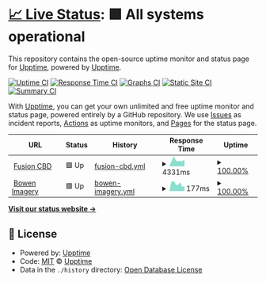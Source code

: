 # [📈 Live Status](https://status.bowenimagery.com): <!--live status--> **🟩 All systems operational**

This repository contains the open-source uptime monitor and status page for [Upptime](https://upptime.js.org), powered by [Upptime](https://github.com/upptime/upptime).

[![Uptime CI](https://github.com/Bowen-Imagery/status/workflows/Uptime%20CI/badge.svg)](https://github.com/Bowen-Imagery/status/actions?query=workflow%3A%22Uptime+CI%22)
[![Response Time CI](https://github.com/Bowen-Imagery/status/workflows/Response%20Time%20CI/badge.svg)](https://github.com/Bowen-Imagery/status/actions?query=workflow%3A%22Response+Time+CI%22)
[![Graphs CI](https://github.com/Bowen-Imagery/status/workflows/Graphs%20CI/badge.svg)](https://github.com/Bowen-Imagery/status/actions?query=workflow%3A%22Graphs+CI%22)
[![Static Site CI](https://github.com/Bowen-Imagery/status/workflows/Static%20Site%20CI/badge.svg)](https://github.com/Bowen-Imagery/status/actions?query=workflow%3A%22Static+Site+CI%22)
[![Summary CI](https://github.com/Bowen-Imagery/status/workflows/Summary%20CI/badge.svg)](https://github.com/Bowen-Imagery/status/actions?query=workflow%3A%22Summary+CI%22)

With [Upptime](https://upptime.js.org), you can get your own unlimited and free uptime monitor and status page, powered entirely by a GitHub repository. We use [Issues](https://github.com/upptime/upptime/issues) as incident reports, [Actions](https://github.com/Bowen-Imagery/status/actions) as uptime monitors, and [Pages](https://status.bowenimagery.com) for the status page.

<!--start: status pages-->
<!-- This summary is generated by Upptime (https://github.com/upptime/upptime) -->
<!-- Do not edit this manually, your changes will be overwritten -->
<!-- prettier-ignore -->
| URL | Status | History | Response Time | Uptime |
| --- | ------ | ------- | ------------- | ------ |
| <img alt="" src="https://favicons.githubusercontent.com/www.fusioncbd.com" height="13"> [Fusion CBD](https://www.fusioncbd.com) | 🟩 Up | [fusion-cbd.yml](https://github.com/Bowen-Imagery/status/commits/HEAD/history/fusion-cbd.yml) | <details><summary><img alt="Response time graph" src="./graphs/fusion-cbd/response-time-week.png" height="20"> 4331ms</summary><br><a href="https://status.bowenimagery.com/history/fusion-cbd"><img alt="Response time 1209" src="https://img.shields.io/endpoint?url=https%3A%2F%2Fraw.githubusercontent.com%2FBowen-Imagery%2Fstatus%2FHEAD%2Fapi%2Ffusion-cbd%2Fresponse-time.json"></a><br><a href="https://status.bowenimagery.com/history/fusion-cbd"><img alt="24-hour response time 4955" src="https://img.shields.io/endpoint?url=https%3A%2F%2Fraw.githubusercontent.com%2FBowen-Imagery%2Fstatus%2FHEAD%2Fapi%2Ffusion-cbd%2Fresponse-time-day.json"></a><br><a href="https://status.bowenimagery.com/history/fusion-cbd"><img alt="7-day response time 4331" src="https://img.shields.io/endpoint?url=https%3A%2F%2Fraw.githubusercontent.com%2FBowen-Imagery%2Fstatus%2FHEAD%2Fapi%2Ffusion-cbd%2Fresponse-time-week.json"></a><br><a href="https://status.bowenimagery.com/history/fusion-cbd"><img alt="30-day response time 4149" src="https://img.shields.io/endpoint?url=https%3A%2F%2Fraw.githubusercontent.com%2FBowen-Imagery%2Fstatus%2FHEAD%2Fapi%2Ffusion-cbd%2Fresponse-time-month.json"></a><br><a href="https://status.bowenimagery.com/history/fusion-cbd"><img alt="1-year response time 1348" src="https://img.shields.io/endpoint?url=https%3A%2F%2Fraw.githubusercontent.com%2FBowen-Imagery%2Fstatus%2FHEAD%2Fapi%2Ffusion-cbd%2Fresponse-time-year.json"></a></details> | <details><summary><a href="https://status.bowenimagery.com/history/fusion-cbd">100.00%</a></summary><a href="https://status.bowenimagery.com/history/fusion-cbd"><img alt="All-time uptime 100.00%" src="https://img.shields.io/endpoint?url=https%3A%2F%2Fraw.githubusercontent.com%2FBowen-Imagery%2Fstatus%2FHEAD%2Fapi%2Ffusion-cbd%2Fuptime.json"></a><br><a href="https://status.bowenimagery.com/history/fusion-cbd"><img alt="24-hour uptime 100.00%" src="https://img.shields.io/endpoint?url=https%3A%2F%2Fraw.githubusercontent.com%2FBowen-Imagery%2Fstatus%2FHEAD%2Fapi%2Ffusion-cbd%2Fuptime-day.json"></a><br><a href="https://status.bowenimagery.com/history/fusion-cbd"><img alt="7-day uptime 100.00%" src="https://img.shields.io/endpoint?url=https%3A%2F%2Fraw.githubusercontent.com%2FBowen-Imagery%2Fstatus%2FHEAD%2Fapi%2Ffusion-cbd%2Fuptime-week.json"></a><br><a href="https://status.bowenimagery.com/history/fusion-cbd"><img alt="30-day uptime 100.00%" src="https://img.shields.io/endpoint?url=https%3A%2F%2Fraw.githubusercontent.com%2FBowen-Imagery%2Fstatus%2FHEAD%2Fapi%2Ffusion-cbd%2Fuptime-month.json"></a><br><a href="https://status.bowenimagery.com/history/fusion-cbd"><img alt="1-year uptime 100.00%" src="https://img.shields.io/endpoint?url=https%3A%2F%2Fraw.githubusercontent.com%2FBowen-Imagery%2Fstatus%2FHEAD%2Fapi%2Ffusion-cbd%2Fuptime-year.json"></a></details>
| <img alt="" src="https://favicons.githubusercontent.com/bowenimagery.com" height="13"> [Bowen Imagery](https://bowenimagery.com/) | 🟩 Up | [bowen-imagery.yml](https://github.com/Bowen-Imagery/status/commits/HEAD/history/bowen-imagery.yml) | <details><summary><img alt="Response time graph" src="./graphs/bowen-imagery/response-time-week.png" height="20"> 177ms</summary><br><a href="https://status.bowenimagery.com/history/bowen-imagery"><img alt="Response time 341" src="https://img.shields.io/endpoint?url=https%3A%2F%2Fraw.githubusercontent.com%2FBowen-Imagery%2Fstatus%2FHEAD%2Fapi%2Fbowen-imagery%2Fresponse-time.json"></a><br><a href="https://status.bowenimagery.com/history/bowen-imagery"><img alt="24-hour response time 131" src="https://img.shields.io/endpoint?url=https%3A%2F%2Fraw.githubusercontent.com%2FBowen-Imagery%2Fstatus%2FHEAD%2Fapi%2Fbowen-imagery%2Fresponse-time-day.json"></a><br><a href="https://status.bowenimagery.com/history/bowen-imagery"><img alt="7-day response time 177" src="https://img.shields.io/endpoint?url=https%3A%2F%2Fraw.githubusercontent.com%2FBowen-Imagery%2Fstatus%2FHEAD%2Fapi%2Fbowen-imagery%2Fresponse-time-week.json"></a><br><a href="https://status.bowenimagery.com/history/bowen-imagery"><img alt="30-day response time 172" src="https://img.shields.io/endpoint?url=https%3A%2F%2Fraw.githubusercontent.com%2FBowen-Imagery%2Fstatus%2FHEAD%2Fapi%2Fbowen-imagery%2Fresponse-time-month.json"></a><br><a href="https://status.bowenimagery.com/history/bowen-imagery"><img alt="1-year response time 281" src="https://img.shields.io/endpoint?url=https%3A%2F%2Fraw.githubusercontent.com%2FBowen-Imagery%2Fstatus%2FHEAD%2Fapi%2Fbowen-imagery%2Fresponse-time-year.json"></a></details> | <details><summary><a href="https://status.bowenimagery.com/history/bowen-imagery">100.00%</a></summary><a href="https://status.bowenimagery.com/history/bowen-imagery"><img alt="All-time uptime 100.00%" src="https://img.shields.io/endpoint?url=https%3A%2F%2Fraw.githubusercontent.com%2FBowen-Imagery%2Fstatus%2FHEAD%2Fapi%2Fbowen-imagery%2Fuptime.json"></a><br><a href="https://status.bowenimagery.com/history/bowen-imagery"><img alt="24-hour uptime 100.00%" src="https://img.shields.io/endpoint?url=https%3A%2F%2Fraw.githubusercontent.com%2FBowen-Imagery%2Fstatus%2FHEAD%2Fapi%2Fbowen-imagery%2Fuptime-day.json"></a><br><a href="https://status.bowenimagery.com/history/bowen-imagery"><img alt="7-day uptime 100.00%" src="https://img.shields.io/endpoint?url=https%3A%2F%2Fraw.githubusercontent.com%2FBowen-Imagery%2Fstatus%2FHEAD%2Fapi%2Fbowen-imagery%2Fuptime-week.json"></a><br><a href="https://status.bowenimagery.com/history/bowen-imagery"><img alt="30-day uptime 100.00%" src="https://img.shields.io/endpoint?url=https%3A%2F%2Fraw.githubusercontent.com%2FBowen-Imagery%2Fstatus%2FHEAD%2Fapi%2Fbowen-imagery%2Fuptime-month.json"></a><br><a href="https://status.bowenimagery.com/history/bowen-imagery"><img alt="1-year uptime 100.00%" src="https://img.shields.io/endpoint?url=https%3A%2F%2Fraw.githubusercontent.com%2FBowen-Imagery%2Fstatus%2FHEAD%2Fapi%2Fbowen-imagery%2Fuptime-year.json"></a></details>

<!--end: status pages-->

[**Visit our status website →**](https://status.bowenimagery.com)

## 📄 License

- Powered by: [Upptime](https://github.com/upptime/upptime)
- Code: [MIT](./LICENSE) © [Upptime](https://upptime.js.org)
- Data in the `./history` directory: [Open Database License](https://opendatacommons.org/licenses/odbl/1-0/)
